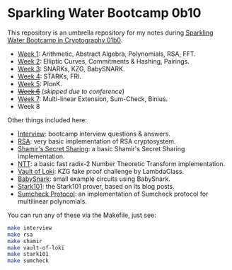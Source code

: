 # Sparkling Water Bootcamp 0b10

This repository is an umbrella repository for my notes during [Sparkling Water Bootcamp in Cryptography 01b0](https://github.com/lambdaclass/lambdaworks/blob/bootcamp0b10/bootcamp/sparkling_water_0b10.md).

- [Week 1](./docs/WEEK-1.md): Arithmetic, Abstract Algebra, Polynomials, RSA, FFT.
- [Week 2](./docs/WEEK-2.md): Elliptic Curves, Commitments & Hashing, Pairings.
- [Week 3](./docs/WEEK-3.md): SNARKs, KZG, BabySNARK.
- [Week 4](./docs/WEEK-4.md): STARKs, FRI.
- [Week 5](./docs/WEEK-5.md): PlonK.
- <strike>[Week 6](./docs/WEEK-6.md)</strike> (_skipped due to conference_)
- [Week 7](./docs/WEEK-7.md): Multi-linear Extension, Sum-Check, Binius.
- Week 8

Other things included here:

- [Interview](./exercises/interview/README.md): bootcamp interview questions & answers.
- [RSA](./exercises/rsa/): very basic implementation of RSA cryptosystem.
- [Shamir's Secret Sharing](./exercises/shamir-secret-share/README.md): a basic Shamir's Secret Sharing implementation.
- [NTT](./exercises/ntt/README.md): a basic fast radix-2 Number Theoretic Transform implementation.
- [Vault of Loki](./exercises/vault-of-loki/README.md): KZG fake proof challenge by LambdaClass.
- [BabySnark](./snarks/babysnark/): small example circuits using BabySnark.
- [Stark101](./snarks/stark101/README.md): the Stark101 prover, based on its blog posts.
- [Sumcheck Protocol](./exercises/sumcheck/README.md): an implementation of Sumcheck protocol for multilinear polynomials.

You can run any of these via the Makefile, just see:

```sh
make interview
make rsa
make shamir
make vault-of-loki
make stark101
make sumcheck
```
